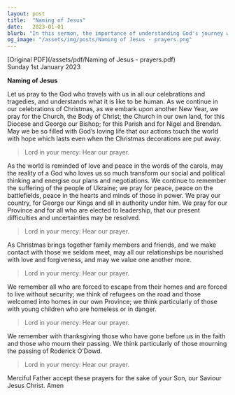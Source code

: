 ```yaml
---
layout: post
title:  "Naming of Jesus"
date:   2023-01-01
blurb: "In this sermon, the importance of understanding God's journey with us through all our celebrations and tragedies is highlighted. The prayer emphasizes the need for love, forgiveness, and peace in our relationships, societies, and the world at large. It also acknowledges the suffering of refugees and those mourning the loss of loved ones."
og_image: "/assets/img/posts/Naming of Jesus - prayers.png"
---
```

[Original PDF](/assets/pdf/Naming of Jesus - prayers.pdf)    
Sunday 1st January 2023

**Naming of Jesus**

Let us pray to the God who travels with us in all our celebrations and tragedies, and understands what it is like to be human. As we continue in our celebrations of Christmas, as we embark upon another New Year, we pray for the Church, the Body of Christ; the Church in our own land, for this Diocese and George our Bishop; for this Parish and for Nigel and Brendan. May we be so filled with God’s loving life that our actions touch the world with hope which lasts even when the Christmas decorations are put away.

> Lord in your mercy: Hear our prayer.

As the world is reminded of love and peace in the words of the carols, may the reality of a God who loves us so much transform our social and political thinking and energise our plans and negotiations. We continue to remember the suffering of the people of Ukraine; we pray for peace, peace on the battlefields, peace in the hearts and minds of those in power. We pray our country, for George our Kings and all in authority under him. We pray for our Province and for all who are elected to leadership, that our present difficulties and uncertainties may be resolved.

> Lord in your mercy: Hear our prayer.

As Christmas brings together family members and friends, and we make contact with those we seldom meet, may all our relationships be nourished with love and forgiveness, and may we value one another more.

> Lord in your mercy: Hear our prayer.

We remember all who are forced to escape from their homes and are forced to live without security; we think of refugees on the road and those welcomed into homes in our own Province; we think particularly of those with young children who are homeless or in danger.

> Lord in your mercy: Hear our prayer.

We remember with thanksgiving those who have gone before us in the faith and those who mourn their passing. We think particularly of those mourning the passing of Roderick O’Dowd.

> Lord in your mercy: Hear our prayer.

Merciful Father accept these prayers for the sake of your Son, our Saviour Jesus Christ. Amen
